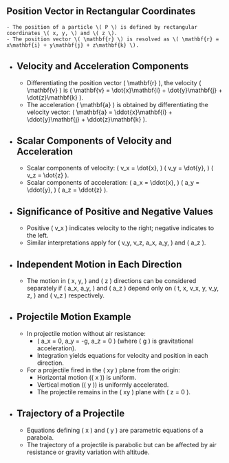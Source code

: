 ## Position Vector in Rectangular Coordinates
	- The position of a particle \( P \) is defined by rectangular coordinates \( x, y, \) and \( z \).
	- The position vector \( \mathbf{r} \) is resolved as \( \mathbf{r} = x\mathbf{i} + y\mathbf{j} + z\mathbf{k} \).
- ## Velocity and Acceleration Components
	- Differentiating the position vector \( \mathbf{r} \), the velocity \( \mathbf{v} \) is \( \mathbf{v} = \dot{x}\mathbf{i} + \dot{y}\mathbf{j} + \dot{z}\mathbf{k} \).
	- The acceleration \( \mathbf{a} \) is obtained by differentiating the velocity vector: \( \mathbf{a} = \ddot{x}\mathbf{i} + \ddot{y}\mathbf{j} + \ddot{z}\mathbf{k} \).
- ## Scalar Components of Velocity and Acceleration
	- Scalar components of velocity: \( v_x = \dot{x}, \) \( v_y = \dot{y}, \) \( v_z = \dot{z} \).
	- Scalar components of acceleration: \( a_x = \ddot{x}, \) \( a_y = \ddot{y}, \) \( a_z = \ddot{z} \).
- ## Significance of Positive and Negative Values
	- Positive \( v_x \) indicates velocity to the right; negative indicates to the left.
	- Similar interpretations apply for \( v_y, v_z, a_x, a_y, \) and \( a_z \).
- ## Independent Motion in Each Direction
	- The motion in \( x, y, \) and \( z \) directions can be considered separately if \( a_x, a_y, \) and \( a_z \) depend only on \( t, x, v_x, y, v_y, z, \) and \( v_z \) respectively.
- ## Projectile Motion Example
	- In projectile motion without air resistance:
		- \( a_x = 0, a_y = -g, a_z = 0 \) (where \( g \) is gravitational acceleration).
		- Integration yields equations for velocity and position in each direction.
	- For a projectile fired in the \( xy \) plane from the origin:
		- Horizontal motion (\( x \)) is uniform.
		- Vertical motion (\( y \)) is uniformly accelerated.
		- The projectile remains in the \( xy \) plane with \( z = 0 \).
- ## Trajectory of a Projectile
	- Equations defining \( x \) and \( y \) are parametric equations of a parabola.
	- The trajectory of a projectile is parabolic but can be affected by air resistance or gravity variation with altitude.